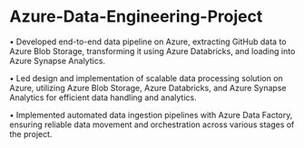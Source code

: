 # Azure-Data-Engineering-Project

•	Developed end-to-end data pipeline on Azure, extracting GitHub data to Azure Blob Storage, transforming it using Azure Databricks, and loading into Azure Synapse Analytics.

•	Led design and implementation of scalable data processing solution on Azure, utilizing Azure Blob Storage, Azure Databricks, and Azure Synapse Analytics for efficient data handling and analytics.

• Implemented automated data ingestion pipelines with Azure Data Factory, ensuring reliable data movement and orchestration across various stages of the project.



